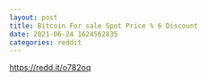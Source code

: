 ```yaml
--- 
layout: post 
title: Bitcoin For sale Spot Price % 6 Discount 
date: 2021-06-24 1624562835 
categories: reddit 
--- 
```

https://redd.it/o782oq